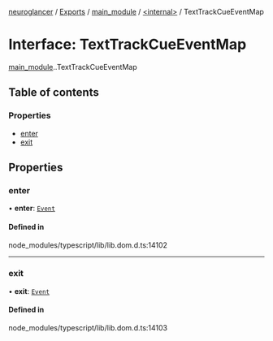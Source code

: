 [neuroglancer](../README.md) / [Exports](../modules.md) / [main\_module](../modules/main_module.md) / [<internal\>](../modules/main_module._internal_.md) / TextTrackCueEventMap

# Interface: TextTrackCueEventMap

[main_module](../modules/main_module.md).[<internal>](../modules/main_module._internal_.md).TextTrackCueEventMap

## Table of contents

### Properties

- [enter](main_module._internal_.TextTrackCueEventMap.md#enter)
- [exit](main_module._internal_.TextTrackCueEventMap.md#exit)

## Properties

### enter

• **enter**: [`Event`](../modules/main_module._internal_.md#event)

#### Defined in

node_modules/typescript/lib/lib.dom.d.ts:14102

___

### exit

• **exit**: [`Event`](../modules/main_module._internal_.md#event)

#### Defined in

node_modules/typescript/lib/lib.dom.d.ts:14103
